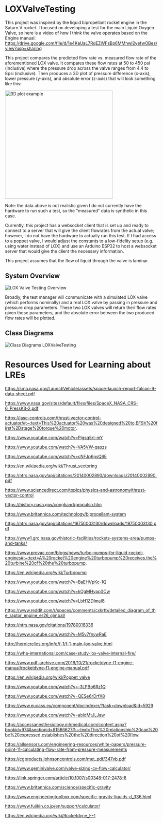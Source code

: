 # LOXValveTesting

This project was inspired by the liquid bipropellant rocket engine in the Saturn V rocket. I focused on developing a test for the main Liquid Oxygen Valve, so here is a video of how I think the valve operates based on the Engine manual:
https://drive.google.com/file/d/1e4KaUaL7RqEZWFsBp6MMhwI2yefwOBes/view?usp=sharing

This project compares the predicted flow rate vs. measured flow rate of the aforementioned LOX valve. It compares these flow rates at 50 to 450 psi (inclusive) where the pressure drop across the valve ranges from 4.4 to 8psi (inclusive). Then produces a 3D plot of pressure difference (x-axis), lower pressure (y-axis), and absolute error (z-axis) that will look something like this:

<img width="355" alt="3D plot example" src="https://user-images.githubusercontent.com/35115515/171088854-00e071b4-8776-48e0-b868-270b5b7756d1.png">

Note: the data above is not realistic given I do not currently have the hardware to run such a test, so the "measured" data is synthetic in this case.

Currently, this project has a websocket client that is set up and ready to connect to a server that will give the client flowrates from the actual valve; however, I do not have the hardware to actually run this test. If I had access to a poppet valve, I would adjust the constants to a low-fidelity setup (e.g. using water instead of LOX) and use an Arduino ESP32 to host a websocket server that would give the client the necessary information.

This project assumes that the flow of liquid through the valve is laminar.

## System Overview

![LOX Valve Testing Overview](https://user-images.githubusercontent.com/35115515/171089675-2fb067ec-056d-4114-bcde-b4ce933fcaa7.png)


Broadly, the test manager will communicate with a simulated LOX valve (which performs nominally) and a real LOX valve by passing in pressure and pressure drop parameters. These two LOX valves will return their flow rates given these parameters, and the absolute error between the two produced flow rates will be plotted.

## Class Diagrams

![Class Diagrams LOXValveTesting](https://user-images.githubusercontent.com/35115515/171091543-a1de5a0f-710a-492f-a343-548c24f24726.png)


# Resources Used for Learning about LREs

https://sma.nasa.gov/LaunchVehicle/assets/space-launch-report-falcon-9-data-sheet.pdf

https://www.nasa.gov/sites/default/files/files/SpaceX_NASA_CRS-6_PressKit-2.pdf

https://jasc-controls.com/thrust-vector-control-actuator/#:~:text=This%20actuator%20was%20designed%20to,EFSV%20first%2Dstage%20torque%20motor.

https://www.youtube.com/watch?v=Pigsq5rt-mY

https://www.youtube.com/watch?v=VA5VW-qapzs

https://www.youtube.com/watch?v=cNFJp6psQ6E

https://en.wikipedia.org/wiki/Thrust_vectoring

https://ntrs.nasa.gov/api/citations/20140002890/downloads/20140002890.pdf

https://www.sciencedirect.com/topics/physics-and-astronomy/thrust-vector-control

https://history.nasa.gov/conghand/propulsn.htm

https://www.britannica.com/technology/bipropellant-system

https://ntrs.nasa.gov/api/citations/19750003130/downloads/19750003130.pdf

https://www1.grc.nasa.gov/historic-facilities/rockets-systems-area/pumps-and-tanks/

https://www.provac.com/blogs/news/turbo-pumps-for-liquid-rocket-engines#:~:text=A%20rocket%20engine%20turbopump%20receives,the%20turbine%20of%20the%20turbopump.

https://en.wikipedia.org/wiki/Turbopump

https://www.youtube.com/watch?v=BaEHVpKc-1Q

https://www.youtube.com/watch?v=kOgMHypp0Cw

https://www.youtube.com/watch?v=LbH1ZDImaI8

https://www.reddit.com/r/spacex/comments/cxkrtb/detailed_diagram_of_the_raptor_engine_er26_gimbal/

https://ntrs.nasa.gov/citations/19780016336

https://www.youtube.com/watch?v=M5v7fnywRaE

http://heroicrelics.org/info/f-1/f-1-main-lox-valve.html

https://wha-international.com/case-study-lox-valve-internal-fire/

https://www.pdf-archive.com/2016/10/21/rocketdyne-f1-engine-manual/rocketdyne-f1-engine-manual.pdf

https://en.wikipedia.org/wiki/Poppet_valve

https://www.youtube.com/watch?v=-3LPBo6Rz1Q

https://www.youtube.com/watch?v=QESe6rDrfX8

https://www.eucass.eu/component/docindexer/?task=download&id=5929

https://www.youtube.com/watch?v=abldMtJLJaw

https://accessanesthesiology.mhmedical.com/content.aspx?bookid=974&sectionid=61586627#:~:text=This%20relationship%20can%20be%20expressed,establishes%20the%20direction%20of%20flow

https://allsensors.com/engineering-resources/white-papers/pressure-point-11-calculating-flow-rate-from-pressure-measurements

https://cgproducts.johnsoncontrols.com/met_pdf/347vb.pdf

https://www.geminivalve.com/valve-sizing-cv-flow-calculator/

https://link.springer.com/article/10.1007/s00348-017-2478-8

https://www.britannica.com/science/specific-gravity

https://www.engineeringtoolbox.com/specific-gravity-liquids-d_336.html

https://www.fujikin.co.jp/en/support/calculator/

https://en.wikipedia.org/wiki/Rocketdyne_F-1


